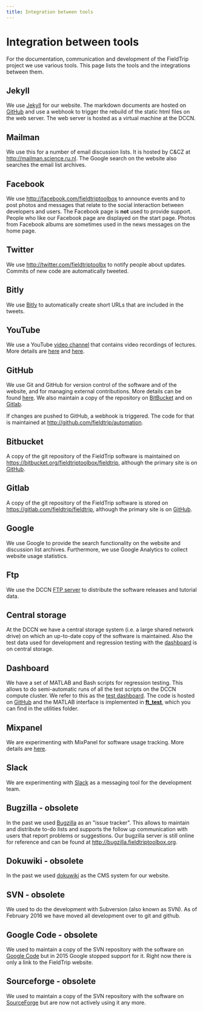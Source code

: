 ```yaml
---
title: Integration between tools
---
```


# Integration between tools

For the documentation, communication and development of the FieldTrip project we use various tools. This page lists the tools and the integrations between them.

## Jekyll

We use [Jekyll](https://jekyllrb.com) for our website. The markdown documents are hosted on [GitHub](https://github.com/fieldtrip/website) and use a webhook to trigger the rebuild of the static html files on the web server. The web server is hosted as a virtual machine at the DCCN.

## Mailman

We use this for a number of email discussion lists. It is hosted by C&CZ at <http://mailman.science.ru.nl>. The Google search on the website also searches the email list archives.

## Facebook

We use <http://facebook.com/fieldtriptoolbox> to announce events and to post photos and messages that relate to the social interaction between developers and users. The Facebook page is **not** used to provide support. People who like our Facebook page are displayed on the start page. Photos from Facebook albums are sometimes used in the news messages on the home page.

## Twitter

We use <http://twitter.com/fieldtriptoolbx> to notify people about updates. Commits of new code are automatically tweeted.

## Bitly

We use [Bitly](https://bitly.com) to automatically create short URLs that are included in the tweets.

## YouTube

We use a YouTube [video channel](https://www.youtube.com/fieldtriptoolbox) that contains video recordings of lectures. More details are [here](/video) and [here](/development/guideline/video).

## GitHub

We use Git and GitHub for version control of the software and of the website, and for managing external contributions. More details can be found [here](/development/git). We also maintain a copy of the repository on [BitBucket](#bitbucket) and on [Gitlab](#gitlab).

If changes are pushed to GitHub, a webhook is triggered. The code for that is maintained at <http://github.com/fieldtrip/automation>.

## Bitbucket

A copy of the git repository of the FieldTrip software is maintained on <https://bitbucket.org/fieldtriptoolbox/fieldtrip>, although the primary site is on [GitHub](#GitHub).

## Gitlab

A copy of the git repository of the FieldTrip software is stored on <https://gitlab.com/fieldtrip/fieldtrip>, although the primary site is on [GitHub](#GitHub).

## Google

We use Google to provide the search functionality on the website and discussion list archives. Furthermore, we use Google Analytics to collect website usage statistics.

## Ftp

We use the DCCN [FTP server](ftp://ftp.fieldtriptoolbox.org/pub/fieldtrip/) to distribute the software releases and tutorial data.

## Central storage

At the DCCN we have a central storage system (i.e. a large shared network drive) on which an up-to-date copy of the software is maintained. Also the test data used for development and regression testing with the [dashboard](#dashboard) is on central storage.

## Dashboard

We have a set of MATLAB and Bash scripts for regression testing. This allows to do semi-automatic runs of all the test scripts on the DCCN compute cluster. We refer to this as the [test dashboard](/development/testing). The code is hosted on [GitHub](https://github.com/fieldtrip/dashboard) and the MATLAB interface is implemented in **[ft_test](https://github.com/fieldtrip/fieldtrip/blob/release/ft_test.m)**, which you can find in the utilities folder.

## Mixpanel

We are experimenting with MixPanel for software usage tracking. More details are [here](/faq/tracking).

## Slack

We are experimenting with [Slack](https://fieldtriptoolbox.slack.com) as a messaging tool for the development team.

## Bugzilla - obsolete

In the past we used [Bugzilla](http://www.bugzilla.org) as an "issue tracker". This allows to maintain and distribute to-do lists and supports the follow up communication with users that report problems or suggestions. Our bugzilla server is still online for reference and can be found at <http://bugzilla.fieldtriptoolbox.org>.

## Dokuwiki - obsolete

In the past we used [dokuwiki](http://dokuwiki.org/) as the CMS system for our website.

## SVN - obsolete

We used to do the development with Subversion (also known as SVN). As of February 2016 we have moved all development over to git and github.

## Google Code - obsolete

We used to maintain a copy of the SVN repository with the software on [Google Code](http://code.google.com/p/fieldtrip) but in 2015 Google stopped support for it. Right now there is only a link to the FieldTrip website.

## Sourceforge - obsolete

We used to maintain a copy of the SVN repository with the software on [SourceForge](https://sourceforge.net/projects/fieldtrip/) but are now not actively using it any more.
